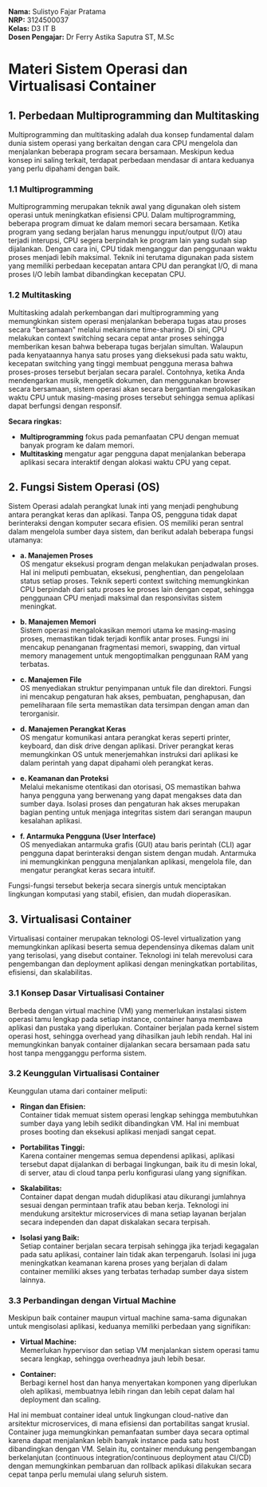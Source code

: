 **Nama:** Sulistyo Fajar Pratama  
**NRP:** 3124500037  
**Kelas:** D3 IT B    
**Dosen Pengajar:** Dr Ferry Astika Saputra ST, M.Sc

# Materi Sistem Operasi dan Virtualisasi Container

## 1. Perbedaan Multiprogramming dan Multitasking

Multiprogramming dan multitasking adalah dua konsep fundamental dalam dunia sistem operasi yang berkaitan dengan cara CPU mengelola dan menjalankan beberapa program secara bersamaan. Meskipun kedua konsep ini saling terkait, terdapat perbedaan mendasar di antara keduanya yang perlu dipahami dengan baik.

### 1.1 Multiprogramming
Multiprogramming merupakan teknik awal yang digunakan oleh sistem operasi untuk meningkatkan efisiensi CPU. Dalam multiprogramming, beberapa program dimuat ke dalam memori secara bersamaan. Ketika program yang sedang berjalan harus menunggu input/output (I/O) atau terjadi interupsi, CPU segera berpindah ke program lain yang sudah siap dijalankan. Dengan cara ini, CPU tidak menganggur dan penggunaan waktu proses menjadi lebih maksimal. Teknik ini terutama digunakan pada sistem yang memiliki perbedaan kecepatan antara CPU dan perangkat I/O, di mana proses I/O lebih lambat dibandingkan kecepatan CPU.

### 1.2 Multitasking
Multitasking adalah perkembangan dari multiprogramming yang memungkinkan sistem operasi menjalankan beberapa tugas atau proses secara "bersamaan" melalui mekanisme time-sharing. Di sini, CPU melakukan context switching secara cepat antar proses sehingga memberikan kesan bahwa beberapa tugas berjalan simultan. Walaupun pada kenyataannya hanya satu proses yang dieksekusi pada satu waktu, kecepatan switching yang tinggi membuat pengguna merasa bahwa proses-proses tersebut berjalan secara paralel. Contohnya, ketika Anda mendengarkan musik, mengetik dokumen, dan menggunakan browser secara bersamaan, sistem operasi akan secara bergantian mengalokasikan waktu CPU untuk masing-masing proses tersebut sehingga semua aplikasi dapat berfungsi dengan responsif.

**Secara ringkas:**  
- **Multiprogramming** fokus pada pemanfaatan CPU dengan memuat banyak program ke dalam memori.  
- **Multitasking** mengatur agar pengguna dapat menjalankan beberapa aplikasi secara interaktif dengan alokasi waktu CPU yang cepat.

## 2. Fungsi Sistem Operasi (OS)

Sistem Operasi adalah perangkat lunak inti yang menjadi penghubung antara perangkat keras dan aplikasi. Tanpa OS, pengguna tidak dapat berinteraksi dengan komputer secara efisien. OS memiliki peran sentral dalam mengelola sumber daya sistem, dan berikut adalah beberapa fungsi utamanya:

- **a. Manajemen Proses**  
  OS mengatur eksekusi program dengan melakukan penjadwalan proses. Hal ini meliputi pembuatan, eksekusi, penghentian, dan pengelolaan status setiap proses. Teknik seperti context switching memungkinkan CPU berpindah dari satu proses ke proses lain dengan cepat, sehingga penggunaan CPU menjadi maksimal dan responsivitas sistem meningkat.

- **b. Manajemen Memori**  
  Sistem operasi mengalokasikan memori utama ke masing-masing proses, memastikan tidak terjadi konflik antar proses. Fungsi ini mencakup penanganan fragmentasi memori, swapping, dan virtual memory management untuk mengoptimalkan penggunaan RAM yang terbatas.

- **c. Manajemen File**  
  OS menyediakan struktur penyimpanan untuk file dan direktori. Fungsi ini mencakup pengaturan hak akses, pembuatan, penghapusan, dan pemeliharaan file serta memastikan data tersimpan dengan aman dan terorganisir.

- **d. Manajemen Perangkat Keras**  
  OS mengatur komunikasi antara perangkat keras seperti printer, keyboard, dan disk drive dengan aplikasi. Driver perangkat keras memungkinkan OS untuk menerjemahkan instruksi dari aplikasi ke dalam perintah yang dapat dipahami oleh perangkat keras.

- **e. Keamanan dan Proteksi**  
  Melalui mekanisme otentikasi dan otorisasi, OS memastikan bahwa hanya pengguna yang berwenang yang dapat mengakses data dan sumber daya. Isolasi proses dan pengaturan hak akses merupakan bagian penting untuk menjaga integritas sistem dari serangan maupun kesalahan aplikasi.

- **f. Antarmuka Pengguna (User Interface)**  
  OS menyediakan antarmuka grafis (GUI) atau baris perintah (CLI) agar pengguna dapat berinteraksi dengan sistem dengan mudah. Antarmuka ini memungkinkan pengguna menjalankan aplikasi, mengelola file, dan mengatur perangkat keras secara intuitif.

Fungsi-fungsi tersebut bekerja secara sinergis untuk menciptakan lingkungan komputasi yang stabil, efisien, dan mudah dioperasikan.

## 3. Virtualisasi Container

Virtualisasi container merupakan teknologi OS-level virtualization yang memungkinkan aplikasi beserta semua dependensinya dikemas dalam unit yang terisolasi, yang disebut container. Teknologi ini telah merevolusi cara pengembangan dan deployment aplikasi dengan meningkatkan portabilitas, efisiensi, dan skalabilitas.

### 3.1 Konsep Dasar Virtualisasi Container
Berbeda dengan virtual machine (VM) yang memerlukan instalasi sistem operasi tamu lengkap pada setiap instance, container hanya membawa aplikasi dan pustaka yang diperlukan. Container berjalan pada kernel sistem operasi host, sehingga overhead yang dihasilkan jauh lebih rendah. Hal ini memungkinkan banyak container dijalankan secara bersamaan pada satu host tanpa mengganggu performa sistem.

### 3.2 Keunggulan Virtualisasi Container
Keunggulan utama dari container meliputi:
- **Ringan dan Efisien:**  
  Container tidak memuat sistem operasi lengkap sehingga membutuhkan sumber daya yang lebih sedikit dibandingkan VM. Hal ini membuat proses booting dan eksekusi aplikasi menjadi sangat cepat.
  
- **Portabilitas Tinggi:**  
  Karena container mengemas semua dependensi aplikasi, aplikasi tersebut dapat dijalankan di berbagai lingkungan, baik itu di mesin lokal, di server, atau di cloud tanpa perlu konfigurasi ulang yang signifikan.
  
- **Skalabilitas:**  
  Container dapat dengan mudah diduplikasi atau dikurangi jumlahnya sesuai dengan permintaan trafik atau beban kerja. Teknologi ini mendukung arsitektur microservices di mana setiap layanan berjalan secara independen dan dapat diskalakan secara terpisah.
  
- **Isolasi yang Baik:**  
  Setiap container berjalan secara terpisah sehingga jika terjadi kegagalan pada satu aplikasi, container lain tidak akan terpengaruh. Isolasi ini juga meningkatkan keamanan karena proses yang berjalan di dalam container memiliki akses yang terbatas terhadap sumber daya sistem lainnya.

### 3.3 Perbandingan dengan Virtual Machine
Meskipun baik container maupun virtual machine sama-sama digunakan untuk mengisolasi aplikasi, keduanya memiliki perbedaan yang signifikan:
- **Virtual Machine:**  
  Memerlukan hypervisor dan setiap VM menjalankan sistem operasi tamu secara lengkap, sehingga overheadnya jauh lebih besar.
  
- **Container:**  
  Berbagi kernel host dan hanya menyertakan komponen yang diperlukan oleh aplikasi, membuatnya lebih ringan dan lebih cepat dalam hal deployment dan scaling.

Hal ini membuat container ideal untuk lingkungan cloud-native dan arsitektur microservices, di mana efisiensi dan portabilitas sangat krusial. Container juga memungkinkan pemanfaatan sumber daya secara optimal karena dapat menjalankan lebih banyak instance pada satu host dibandingkan dengan VM. Selain itu, container mendukung pengembangan berkelanjutan (continuous integration/continuous deployment atau CI/CD) dengan memungkinkan pembaruan dan rollback aplikasi dilakukan secara cepat tanpa perlu memulai ulang seluruh sistem.
